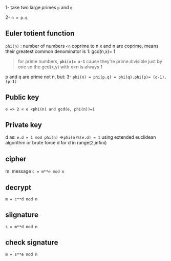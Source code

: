 1- take two large primes
`p` and `q`

2- `n = p.q`

## Euler totient function
`phi(n)` : number of numbers  `<n` coprime to n
x and n are coprime, means their greatest common denominator is 1: gcd(n,x)= 1

>for prime numbers, **`phi(x)= x-1`** cause they're prime divisible just by one so the gcd(x,y) with x<n is always 1

p and q are prime not n, but:
3- `phi(n) = phi(p.q) = phi(q).phi(p)= (q-1).(p-1)`
## Public key
`e => 2 < e <phi(n) and gcd(e, phi(n))=1`
## Private key
d as:
`e.d = 1 mod phi(n)`
=>`phi(n)%(e.d) = 1`  using extended euclidean algorithm or brute force d for d in range(2,infini)

## cipher
m: message
`c = m**e mod n`
## decrypt
`m = c**d mod n`
## siignature
`s = m**d mod n`
## check signature
`m = s**e mod n`
